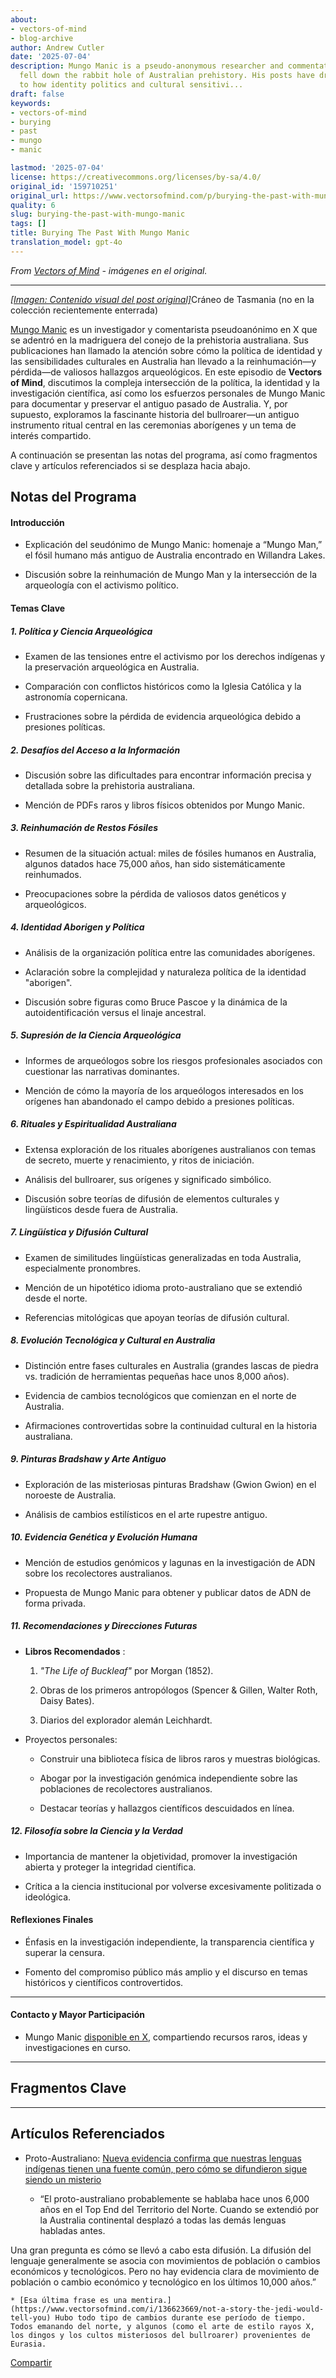 ```yaml
---
about:
- vectors-of-mind
- blog-archive
author: Andrew Cutler
date: '2025-07-04'
description: Mungo Manic is a pseudo-anonymous researcher and commentator on X who
  fell down the rabbit hole of Australian prehistory. His posts have drawn attention
  to how identity politics and cultural sensitivi...
draft: false
keywords:
- vectors-of-mind
- burying
- past
- mungo
- manic

lastmod: '2025-07-04'
license: https://creativecommons.org/licenses/by-sa/4.0/
original_id: '159710251'
original_url: https://www.vectorsofmind.com/p/burying-the-past-with-mungo-manic
quality: 6
slug: burying-the-past-with-mungo-manic
tags: []
title: Burying The Past With Mungo Manic
translation_model: gpt-4o
---
```


*From [Vectors of Mind](https://www.vectorsofmind.com/p/burying-the-past-with-mungo-manic) - imágenes en el original.*

---

[*[Imagen: Contenido visual del post original]*](https://substackcdn.com/image/fetch/$s_!WK0p!,f_auto,q_auto:good,fl_progressive:steep/https%3A%2F%2Fsubstack-post-media.s3.amazonaws.com%2Fpublic%2Fimages%2F5d6d9e2a-8470-475f-89a2-153393dbd7ed_3233x1380.jpeg)Cráneo de Tasmania (no en la colección recientemente enterrada)

[Mungo Manic](https://x.com/MungoManic) es un investigador y comentarista pseudoanónimo en X que se adentró en la madriguera del conejo de la prehistoria australiana. Sus publicaciones han llamado la atención sobre cómo la política de identidad y las sensibilidades culturales en Australia han llevado a la reinhumación—y pérdida—de valiosos hallazgos arqueológicos. En este episodio de **Vectors of Mind**, discutimos la compleja intersección de la política, la identidad y la investigación científica, así como los esfuerzos personales de Mungo Manic para documentar y preservar el antiguo pasado de Australia. Y, por supuesto, exploramos la fascinante historia del bullroarer—un antiguo instrumento ritual central en las ceremonias aborígenes y un tema de interés compartido.

A continuación se presentan las notas del programa, así como fragmentos clave y artículos referenciados si se desplaza hacia abajo.

## Notas del Programa

#### Introducción

  * Explicación del seudónimo de Mungo Manic: homenaje a “Mungo Man,” el fósil humano más antiguo de Australia encontrado en Willandra Lakes.

  * Discusión sobre la reinhumación de Mungo Man y la intersección de la arqueología con el activismo político.

#### Temas Clave

##### 1\. Política y Ciencia Arqueológica

  * Examen de las tensiones entre el activismo por los derechos indígenas y la preservación arqueológica en Australia.

  * Comparación con conflictos históricos como la Iglesia Católica y la astronomía copernicana.

  * Frustraciones sobre la pérdida de evidencia arqueológica debido a presiones políticas.

##### 2\. Desafíos del Acceso a la Información

  * Discusión sobre las dificultades para encontrar información precisa y detallada sobre la prehistoria australiana.

  * Mención de PDFs raros y libros físicos obtenidos por Mungo Manic.

##### 3\. Reinhumación de Restos Fósiles

  * Resumen de la situación actual: miles de fósiles humanos en Australia, algunos datados hace 75,000 años, han sido sistemáticamente reinhumados.

  * Preocupaciones sobre la pérdida de valiosos datos genéticos y arqueológicos.

##### 4\. Identidad Aborigen y Política

  * Análisis de la organización política entre las comunidades aborígenes.

  * Aclaración sobre la complejidad y naturaleza política de la identidad "aborigen".

  * Discusión sobre figuras como Bruce Pascoe y la dinámica de la autoidentificación versus el linaje ancestral.

##### 5\. Supresión de la Ciencia Arqueológica

  * Informes de arqueólogos sobre los riesgos profesionales asociados con cuestionar las narrativas dominantes.

  * Mención de cómo la mayoría de los arqueólogos interesados en los orígenes han abandonado el campo debido a presiones políticas.

##### 6\. Rituales y Espiritualidad Australiana

  * Extensa exploración de los rituales aborígenes australianos con temas de secreto, muerte y renacimiento, y ritos de iniciación.

  * Análisis del bullroarer, sus orígenes y significado simbólico.

  * Discusión sobre teorías de difusión de elementos culturales y lingüísticos desde fuera de Australia.

##### 7\. Lingüística y Difusión Cultural

  * Examen de similitudes lingüísticas generalizadas en toda Australia, especialmente pronombres.

  * Mención de un hipotético idioma proto-australiano que se extendió desde el norte.

  * Referencias mitológicas que apoyan teorías de difusión cultural.

##### 8\. Evolución Tecnológica y Cultural en Australia

  * Distinción entre fases culturales en Australia (grandes lascas de piedra vs. tradición de herramientas pequeñas hace unos 8,000 años).

  * Evidencia de cambios tecnológicos que comienzan en el norte de Australia.

  * Afirmaciones controvertidas sobre la continuidad cultural en la historia australiana.

##### 9\. Pinturas Bradshaw y Arte Antiguo

  * Exploración de las misteriosas pinturas Bradshaw (Gwion Gwion) en el noroeste de Australia.

  * Análisis de cambios estilísticos en el arte rupestre antiguo.

##### 10\. Evidencia Genética y Evolución Humana

  * Mención de estudios genómicos y lagunas en la investigación de ADN sobre los recolectores australianos.

  * Propuesta de Mungo Manic para obtener y publicar datos de ADN de forma privada.

##### 11\. Recomendaciones y Direcciones Futuras

  * **Libros Recomendados** :

    1. _"The Life of Buckleaf"_ por Morgan (1852).

    2. Obras de los primeros antropólogos (Spencer & Gillen, Walter Roth, Daisy Bates).

    3. Diarios del explorador alemán Leichhardt.

  * Proyectos personales:

    * Construir una biblioteca física de libros raros y muestras biológicas.

    * Abogar por la investigación genómica independiente sobre las poblaciones de recolectores australianos.

    * Destacar teorías y hallazgos científicos descuidados en línea.

##### 12\. Filosofía sobre la Ciencia y la Verdad

  * Importancia de mantener la objetividad, promover la investigación abierta y proteger la integridad científica.

  * Crítica a la ciencia institucional por volverse excesivamente politizada o ideológica.

#### Reflexiones Finales

  * Énfasis en la investigación independiente, la transparencia científica y superar la censura.

  * Fomento del compromiso público más amplio y el discurso en temas históricos y científicos controvertidos.

* * *

#### Contacto y Mayor Participación

  * Mungo Manic [disponible en X](https://x.com/MungoManic), compartiendo recursos raros, ideas y investigaciones en curso.

* * *

## Fragmentos Clave

* * *

## Artículos Referenciados

  * Proto-Australiano: [Nueva evidencia confirma que nuestras lenguas indígenas tienen una fuente común, pero cómo se difundieron sigue siendo un misterio](https://theconversation.com/new-evidence-confirms-our-indigenous-languages-have-a-common-source-but-how-they-spread-remains-a-mystery-242576)

    * “El proto-australiano probablemente se hablaba hace unos 6,000 años en el Top End del Territorio del Norte. Cuando se extendió por la Australia continental desplazó a todas las demás lenguas habladas antes.

Una gran pregunta es cómo se llevó a cabo esta difusión. La difusión del lenguaje generalmente se asocia con movimientos de población o cambios económicos y tecnológicos. Pero no hay evidencia clara de movimiento de población o cambio económico y tecnológico en los últimos 10,000 años.”

    * [Esa última frase es una mentira.](https://www.vectorsofmind.com/i/136623669/not-a-story-the-jedi-would-tell-you) Hubo todo tipo de cambios durante ese período de tiempo. Todos emanando del norte, y algunos (como el arte de estilo rayos X, los dingos y los cultos misteriosos del bullroarer) provenientes de Eurasia.

[Compartir](https://www.vectorsofmind.com/p/burying-the-past-with-mungo-manic?utm_source=substack&utm_medium=email&utm_content=share&action=share)